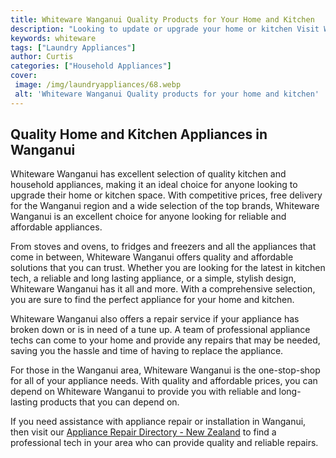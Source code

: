 ```yaml
---
title: Whiteware Wanganui Quality Products for Your Home and Kitchen
description: "Looking to update or upgrade your home or kitchen Visit Whiteware Wanganui for quality products and services The perfect place to start your next renovation project"
keywords: whiteware
tags: ["Laundry Appliances"]
author: Curtis
categories: ["Household Appliances"]
cover: 
 image: /img/laundryappliances/68.webp
 alt: 'Whiteware Wanganui Quality products for your home and kitchen'
---
```

## Quality Home and Kitchen Appliances in Wanganui 

Whiteware Wanganui has excellent selection of quality kitchen and household appliances, making it an ideal choice for anyone looking to upgrade their home or kitchen space. With competitive prices, free delivery for the Wanganui region and a wide selection of the top brands, Whiteware Wanganui is an excellent choice for anyone looking for reliable and affordable appliances. 

From stoves and ovens, to fridges and freezers and all the appliances that come in between, Whiteware Wanganui offers quality and affordable solutions that you can trust. Whether you are looking for the latest in kitchen tech, a reliable and long lasting appliance, or a simple, stylish design, Whiteware Wanganui has it all and more. With a comprehensive selection, you are sure to find the perfect appliance for your home and kitchen. 

Whiteware Wanganui also offers a repair service if your appliance has broken down or is in need of a tune up. A team of professional appliance techs can come to your home and provide any repairs that may be needed, saving you the hassle and time of having to replace the appliance. 

For those in the Wanganui area, Whiteware Wanganui is the one-stop-shop for all of your appliance needs. With quality and affordable prices, you can depend on Whiteware Wanganui to provide you with reliable and long-lasting products that you can depend on. 

If you need assistance with appliance repair or installation in Wanganui, then visit our [Appliance Repair Directory - New Zealand](./pages/appliance-repair-technicians/new-zealand) to find a professional tech in your area who can provide quality and reliable repairs.
